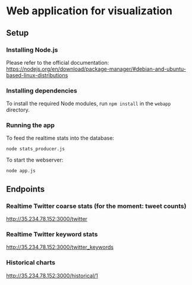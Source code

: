 # Web application for visualization

## Setup

### Installing Node.js

Please refer to the official documentation: https://nodejs.org/en/download/package-manager/#debian-and-ubuntu-based-linux-distributions

### Installing dependencies

To install the required Node modules, run `npm install` in the `webapp` directory.

### Running the app
To feed the realtime stats into the database:
```
node stats_producer.js
```
To start the webserver:
```
node app.js
```
## Endpoints

### Realtime Twitter coarse stats (for the moment: tweet counts)
http://35.234.78.152:3000/twitter
### Realtime Twitter keyword stats
http://35.234.78.152:3000/twitter_keywords
### Historical charts
http://35.234.78.152:3000/historical/1
